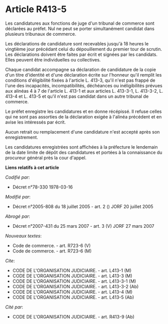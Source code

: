 # Article R413-5

Les candidatures aux fonctions de juge d'un tribunal de commerce sont déclarées au préfet. Nul ne peut se porter
simultanément candidat dans plusieurs tribunaux de commerce.

Les déclarations de candidature sont recevables jusqu'à 18 heures le vingtième jour précédant celui du dépouillement du
premier tour de scrutin. Les déclarations doivent être faites par écrit et signées par les candidats. Elles peuvent être
individuelles ou collectives.

Chaque candidat accompagne sa déclaration de candidature de la copie d'un titre d'identité et d'une déclaration écrite sur
l'honneur qu'il remplit les conditions d'éligibilité fixées à l'article L. 413-3, qu'il n'est pas frappé de l'une des
incapacités, incompatibilités, déchéances ou inéligibilités prévues aux alinéas 4 à 7 de l'article L. 413-1 et aux articles
L. 413-3-1, L. 413-3-2, L. 413-4 et L. 413-5 et qu'il n'est pas candidat dans un autre tribunal de commerce.

Le préfet enregistre les candidatures et en donne récépissé. Il refuse celles qui ne sont pas assorties de la déclaration
exigée à l'alinéa précédent et en avise les intéressés par écrit.

Aucun retrait ou remplacement d'une candidature n'est accepté après son enregistrement.

Les candidatures enregistrées sont affichées à la préfecture le lendemain de la date limite de dépôt des candidatures et
portées à la connaissance du procureur général près la cour d'appel.

**Liens relatifs à cet article**

_Codifié par_:

  - Décret n°78-330 1978-03-16

_Modifié par_:

  - Décret n°2005-808 du 18 juillet 2005 - art. 2 () JORF 20 juillet 2005

_Abrogé par_:

  - Décret n°2007-431 du 25 mars 2007 - art. 3 (V) JORF 27 mars 2007

_Nouveaux textes_:

  - Code de commerce. - art. R723-6 (V)
  - Code de commerce. - art. R723-6 (M)

_Cite_:

  - CODE DE L'ORGANISATION JUDICIAIRE. - art. L413-1 (M)
  - CODE DE L'ORGANISATION JUDICIAIRE. - art. L413-3 (M)
  - CODE DE L'ORGANISATION JUDICIAIRE. - art. L413-3-1 (M)
  - CODE DE L'ORGANISATION JUDICIAIRE. - art. L413-3-2 (Ab)
  - CODE DE L'ORGANISATION JUDICIAIRE. - art. L413-4 (M)
  - CODE DE L'ORGANISATION JUDICIAIRE. - art. L413-5 (Ab)

_Cité par_:

  - CODE DE L'ORGANISATION JUDICIAIRE. - art. R413-9 (Ab)
